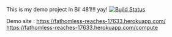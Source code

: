 This is my demo project in Bil 481!!! yay!
[![Build Status](https://travis-ci.com/NyyazArazov/myDemoApp.svg?branch=main)](https://travis-ci.com/NyyazArazov/myDemoApp)

Demo site : https://fathomless-reaches-17633.herokuapp.com/
            https://fathomless-reaches-17633.herokuapp.com/compute
